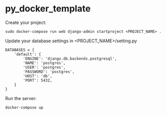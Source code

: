 # py_docker_template

Create your project:

    sudo docker-compose run web django-admin startproject <PROJECT_NAME> .

Update your database settings in <PROJECT_NAME>/setting.py

    DATABASES = {
        'default': {
            'ENGINE': 'django.db.backends.postgresql',
            'NAME': 'postgres',
            'USER': 'postgres',
            'PASSWORD': 'postgres',
            'HOST': 'db',
            'PORT': 5432,
        }
    }

Run the server:

    docker-compose up
